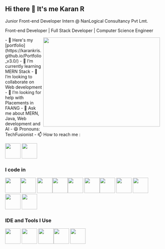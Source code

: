 ## Hi there 👋 It's me Karan R

Junior Front-end Developer Intern @ NanLogical Consultancy Pvt Lmt.

Front-end Developer | Full Stack Developer | Computer Science Engineer 

<img align="right" width="380" height="290" src="https://media.giphy.com/media/v1.Y2lkPTc5MGI3NjExOHUyOXg2cDYyYXJieXg3ODB1YzR3bmd1dGM5YzhrNHFnc2ZnOWp5OCZlcD12MV9pbnRlcm5hbF9naWZfYnlfaWQmY3Q9Zw/qgQUggAC3Pfv687qPC/giphy.gif">
- 🔭 Here's my [portfolio](https://karankris.github.io/Portfolio_v3.0/)                                              
- 🌱 I’m currently learning MERN Stack
- 👯 I’m looking to collaborate on Web development
- 🤔 I’m looking for help with Placements in FAANG
- 💬 Ask me about MERN, Java, Web development and AI
- 😄 Pronouns: TechFusionist
- 📫 How to reach me :
  
  [<img height=50 width=50 src="https://github.com/karankris/karankris/assets/104277479/1d1f4317-f7fc-4813-a7d4-fc2f71da525e"/>](https://www.linkedin.com/in/karanravichandar/)
  [<img height=50 width=50 src="https://github.com/karankris/karankris/assets/104277479/525a0e9f-4d9d-4018-9c26-dc3af6e2563c"/>](mailto:rkaran0930@gmail.com?subject=Your%20Subject%20Here&body=Your%20Message%20Here)


### I code in
 <img height="50" width="50" src="https://media.giphy.com/media/XAxylRMCdpbEWUAvr8/giphy.gif" /><img height="50" width="50" src="https://media.giphy.com/media/fsEaZldNC8A1PJ3mwp/giphy.gif" /> <img height="50" width="50" src="https://media.giphy.com/media/Sr8xDpMwVKOHUWDVRD/giphy.gif" /><img height="50" width="50" src="https://img.icons8.com/color/48/000000/java-coffee-cup-logo.png" /><img height="50" width="50" src="https://img.icons8.com/color/48/000000/c-programming.png" /> 
<img height="50" width="50" src="https://media.giphy.com/media/LMt9638dO8dftAjtco/giphy.gif" /><img height="50" width="50" src="https://media.giphy.com/media/ln7z2eWriiQAllfVcn/giphy.gif"/> <img height="50" width="50" src="https://media.giphy.com/media/eNAsjO55tPbgaor7ma/giphy.gif"/> <img height="50" width="50" src="https://img.icons8.com/color/48/000000/mysql-logo.png"/> <img height="50" width="50" src="https://img.icons8.com/color/48/000000/mongodb.png"/> <img height="50" width="50" src="https://img.icons8.com/color/48/000000/nodejs.png"/> 
### IDE and Tools I Use
<img height="50" width="50" src="https://img.icons8.com/color/48/000000/visual-studio-code-2019.png"/> <img height="50" width="50" src="https://img.icons8.com/color/50/000000/git.png"/> <img height="50" src="https://img.icons8.com/officel/480/null/java-eclipse.png"/><img height="50" width="50" src="https://github.com/karankris/karankris/assets/104277479/e424858a-2c4e-4a07-9842-06400db775b9"/>  <img height="50" width="50" src="https://github.com/karankris/karankris/assets/104277479/dce2afdf-b3eb-4246-8fc2-339a6f493796"/>



